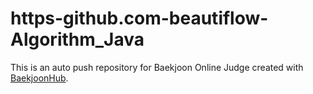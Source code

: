 # https-github.com-beautiflow-Algorithm_Java
This is an auto push repository for Baekjoon Online Judge created with [BaekjoonHub](https://github.com/BaekjoonHub/BaekjoonHub).
